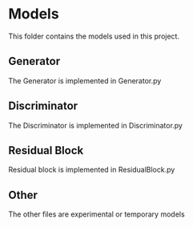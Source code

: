 # Models

This folder contains the models used in this project.

## Generator

The Generator is implemented in Generator.py

## Discriminator

The Discriminator is implemented in Discriminator.py

## Residual Block

Residual block is implemented in ResidualBlock.py

## Other

The other files are experimental or temporary models
